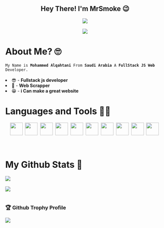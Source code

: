 <div align="center">
  <h2>Hey There! I'm MrSmoke 😉</h2>
  <img src="https://discord.c99.nl/widget/theme-1/214424327167279104.png"/>
  <br/><br/>
  <img src="https://komarev.com/ghpvc/?username=MrSmoke0&color=blue"/>
<div align="left">
    <h1>About Me? 🙄</h1>
  <code>My Name is <strong>Mohammed Alqahtani</strong> From <strong>Saudi Arabia</strong> A <strong>FullStack JS Web</strong> Developer.</code><br/><br/>
  <li>😎 - <strong>Fullstack js developer</strong></li>
  <li>🤩 - <strong>Web Scrapper</strong></li>
  <li>😁 - <strong>i Can make a great website</strong></li>
</div>
<div align="left">
  <h1>Languages and Tools 👨‍💻</h1>
  <div align="center">
    <code><img height="40" src="https://img.icons8.com/color/48/000000/javascript.png"></code>&nbsp;
    <code><img height="40" src="https://img.icons8.com/color/48/000000/python.png"></code>&nbsp;
    <code><img height="40" src="https://img.icons8.com/color/48/000000/html-5--v1.png"></code>&nbsp;
    <code><img height="40" src="https://img.icons8.com/color/48/000000/css3"></code>&nbsp;
    <code><img height="40" src="https://img.icons8.com/color/48/000000/nodejs.png"></code>&nbsp;
    <code><img height="40" src="https://img.icons8.com/color/48/000000/react-native.png"></code>&nbsp;
    <code><img height="40" src="https://img.icons8.com/color/48/000000/mongodb.png"></code>&nbsp;
    <code><img height="40" src="https://img.icons8.com/color/48/000000/express.png"></code>&nbsp;
    <code><img height="40" src="https://img.icons8.com/color/48/000000/npm.png"></code>&nbsp;
    <code><img height="40" src="https://img.icons8.com/ultraviolet/40/000000/api-settings.png"></code>&nbsp;
  </div>
  <br/>
  <br/>
  <div align="left">
    <h1>My Github Stats 🗽</h1>
      <img src="https://github-readme-stats.vercel.app/api?username=MrSmoke0&show_icons=true&theme=tokyonight"/>
    <br/><br/>
      <img  src="https://github-readme-stats.vercel.app/api/top-langs/?username=MrSmoke0&layout=compac&langs_count=8t&theme=tokyonight"/>
    <br/><br/>
  </div>
  
  <h3>🏆 Github Trophy Profile</h3>
   <img src="https://github-profile-trophy.vercel.app/?username=MrSmoke0&theme=gruvbox"/>
